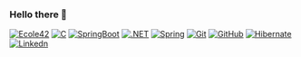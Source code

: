 ### Hello there 👋
[![Ecole42](<https://img.shields.io/badge/42-000000.svg?style=for-the-badge&logo=42&logoColor=white>)](https://x.com/SaidYanak)
[![C](<https://img.shields.io/badge/C-A8B9CC.svg?style=for-the-badge&logo=C&logoColor=black>)](https://x.com/SaidYanak)
[![SpringBoot](<https://img.shields.io/badge/Spring%20Boot-6DB33F.svg?style=for-the-badge&logo=Spring-Boot&logoColor=white>)](https://x.com/SaidYanak)
[![.NET](<https://img.shields.io/badge/.NET-512BD4.svg?style=for-the-badge&logo=dotnet&logoColor=white>)](https://x.com/SaidYanak)
[![Spring](<https://img.shields.io/badge/Spring-6DB33F.svg?style=for-the-badge&logo=Spring&logoColor=white>)](https://x.com/SaidYanak)
[![Git](<https://img.shields.io/badge/Git-F05032.svg?style=for-the-badge&logo=Git&logoColor=white>)](https://x.com/SaidYanak)
[![GitHub](<https://img.shields.io/badge/GitHub-181717.svg?style=for-the-badge&logo=GitHub&logoColor=white>)](https://x.com/SaidYanak)
[![Hibernate](<https://img.shields.io/badge/Hibernate-59666C.svg?style=for-the-badge&logo=Hibernate&logoColor=white>)](https://x.com/SaidYanak)
[![Linkedn](<https://img.shields.io/badge/LinkedIn-0A66C2.svg?style=for-the-badge&logo=LinkedIn&logoColor=white>)](https://www.linkedin.com/in/said-yanak-b8936a231/)
<!--
**saidyanak/saidyanak** is a ✨ _special_ ✨ repository because its `README.md` (this file) appears on your GitHub profile.

Here are some ideas to get you started:

- 🔭 I’m currently working on ...
- 🌱 I’m currently learning ...
- 👯 I’m looking to collaborate on ...
- 🤔 I’m looking for help with ...
- 💬 Ask me about ...
- 📫 How to reach me: ...
- 😄 Pronouns: ...
- ⚡ Fun fact: ...

